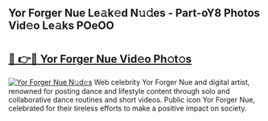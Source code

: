 ## Yor Forger Nue Le𝚊k𝚎d N𝚞𝚍es - Part-oY8 Photos Vid𝚎o Le𝚊ks POeOO

# <h2><a href="http://fb8wtr.evod.top/?m=Yor+Forger+Nue">🔗 👉🔴 Yor Forger Nue Vid𝚎o Ph𝚘t𝚘s</a></h2>

[![Yor Forger Nue N𝚞d𝚎s](https://i.imgur.com/8V9OHl7.gif)](http://fb8wtr.evod.top/?m=Yor+Forger+Nue)
Web celebrity Yor Forger Nue and digital artist, renowned for posting dance and lifestyle content through solo and collaborative dance routines and short videos. Public icon Yor Forger Nue, celebrated for their tireless efforts to make a positive impact on society. 
